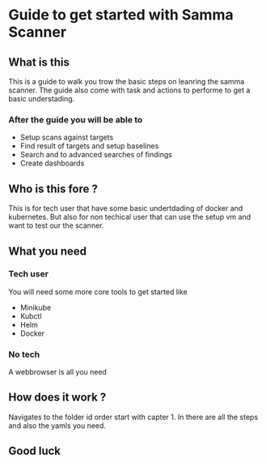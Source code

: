 # Guide to get started with Samma Scanner


## What is this
This is a guide to walk you trow the basic steps on leanring the samma scanner.
The guide also come with task and actions to performe to get a basic understading.

### After the guide you will be able to 

- Setup scans against targets
- Find result of targets and setup baselines
- Search and to advanced searches of findings
- Create dashboards

## Who is this fore ?

This is for tech user that have some basic undertdading of docker and kubernetes. But also for non techical user that can use the setup vm and want to test our the scanner.


## What you need

### Tech user
You will need some more core tools to get started like

- Minikube
- Kubctl
- Helm
- Docker


### No tech
A webbrowser is all you need




## How does it work ?
Navigates to the folder id order start with capter 1.
In there are all the steps and also the yamls you need.

## Good luck




